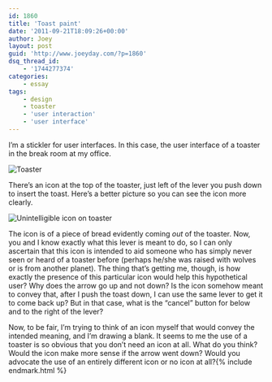 ```yaml
---
id: 1860
title: 'Toast paint'
date: '2011-09-21T18:09:26+00:00'
author: Joey
layout: post
guid: 'http://www.joeyday.com/?p=1860'
dsq_thread_id:
    - '1744277374'
categories:
    - essay
tags:
    - design
    - toaster
    - 'user interaction'
    - 'user interface'
---
```


I’m a stickler for user interfaces. In this case, the user interface of a toaster in the break room at my office.

![Toaster](http://joeyday.com/wp-content/uploads/2011/09/Photo-Sep-19-1-28-32-PM-e1316464771875.jpg)

There’s an icon at the top of the toaster, just left of the lever you push down to insert the toast. Here’s a better picture so you can see the icon more clearly.

![Unintelligible icon on toaster](http://joeyday.com/wp-content/uploads/2011/09/Photo-Sep-19-1-28-23-PM-e1316464952721.jpg)

The icon is of a piece of bread evidently coming *out* of the toaster. Now, you and I know exactly what this lever is meant to do, so I can only ascertain that this icon is intended to aid someone who has simply never seen or heard of a toaster before (perhaps he/she was raised with wolves or is from another planet). The thing that’s getting me, though, is how exactly the presence of this particular icon would help this hypothetical user? Why does the arrow go up and not down? Is the icon somehow meant to convey that, after I push the toast down, I can use the same lever to get it to come back up? But in that case, what is the “cancel” button for below and to the right of the lever?

Now, to be fair, I’m trying to think of an icon myself that would convey the intended meaning, and I’m drawing a blank. It seems to me the use of a toaster is so obvious that you don’t need an icon at all. What do you think? Would the icon make more sense if the arrow went down? Would you advocate the use of an entirely different icon or no icon at all?{% include endmark.html %}
